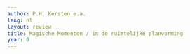 ```yaml
---
author: P.H. Kersten e.a.
lang: nl
layout: review
title: Magische Momenten / in de ruimtelijke planvorming
year: 0
---
```

